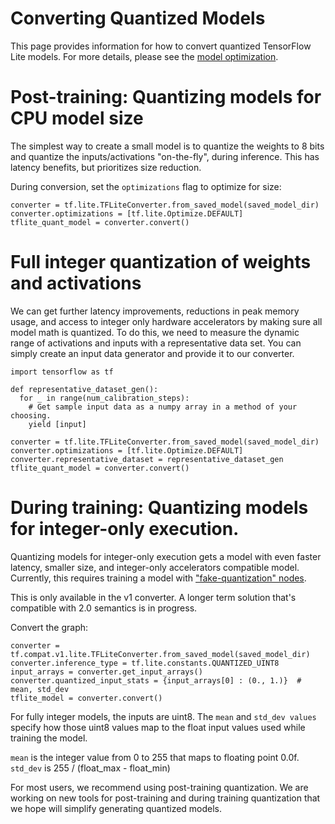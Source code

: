 # Converting Quantized Models

This page provides information for how to convert quantized TensorFlow Lite
models. For more details, please see the
[model optimization](../performance/model_optimization.md).

# Post-training: Quantizing models for CPU model size

The simplest way to create a small model is to quantize the weights to 8 bits
and quantize the inputs/activations "on-the-fly", during inference. This
has latency benefits, but prioritizes size reduction.

During conversion, set the `optimizations` flag to optimize for size:

```
converter = tf.lite.TFLiteConverter.from_saved_model(saved_model_dir)
converter.optimizations = [tf.lite.Optimize.DEFAULT]
tflite_quant_model = converter.convert()
```

# Full integer quantization of weights and activations

We can get further latency improvements, reductions in peak memory usage, and
access to integer only hardware accelerators by making sure all model math is
quantized. To do this, we need to measure the dynamic range of activations and
inputs with a representative data set. You can simply create an input data
generator and provide it to our converter.

```
import tensorflow as tf

def representative_dataset_gen():
  for _ in range(num_calibration_steps):
    # Get sample input data as a numpy array in a method of your choosing.
    yield [input]

converter = tf.lite.TFLiteConverter.from_saved_model(saved_model_dir)
converter.optimizations = [tf.lite.Optimize.DEFAULT]
converter.representative_dataset = representative_dataset_gen
tflite_quant_model = converter.convert()
```

# During training: Quantizing models for integer-only execution.

Quantizing models for integer-only execution gets a model with even faster
latency, smaller size, and integer-only accelerators compatible model.
Currently, this requires training a model with
["fake-quantization" nodes](https://github.com/tensorflow/tensorflow/tree/r1.13/tensorflow/contrib/quantize).

This is only available in the v1 converter. A longer term solution that's
compatible with 2.0 semantics is in progress.

Convert the graph:

```
converter = tf.compat.v1.lite.TFLiteConverter.from_saved_model(saved_model_dir)
converter.inference_type = tf.lite.constants.QUANTIZED_UINT8
input_arrays = converter.get_input_arrays()
converter.quantized_input_stats = {input_arrays[0] : (0., 1.)}  # mean, std_dev
tflite_model = converter.convert()
```

For fully integer models, the inputs are uint8. The `mean` and `std_dev values`
specify how those uint8 values map to the float input values used while training
the model.

`mean` is the integer value from 0 to 255 that maps to floating point 0.0f.
`std_dev` is 255 / (float_max - float_min)

For most users, we recommend using post-training quantization. We are working on
new tools for post-training and during training quantization that we hope will
simplify generating quantized models.

